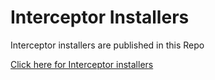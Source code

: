 # Interceptor Installers
Interceptor installers are published in this Repo

[Click here for Interceptor installers](https://github.com/inveox-lab-it/interceptor-public/releases)
